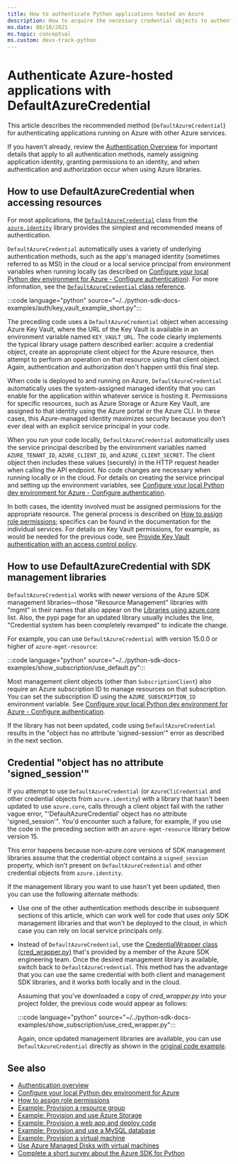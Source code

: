 ```yaml
---
title: How to authenticate Python applications hosted on Azure
description: How to acquire the necessary credential objects to authenticate a Python application running on Azure.
ms.date: 08/10/2021
ms.topic: conceptual
ms.custom: devx-track-python
---
```


# Authenticate Azure-hosted applications with DefaultAzureCredential

This article describes the recommended method (`DefaultAzureCredential`) for authenticating applications running on Azure with other Azure services.

If you haven't already, review the [Authentication Overview](azure-sdk-authenticate.md#how-to-assign-an-app-identity) for important details that apply to all authentication methods, namely assigning application identity, granting permissions to an identity, and when authentication and authorization occur when using Azure libraries.

## How to use DefaultAzureCredential when accessing resources

For most applications, the [`DefaultAzureCredential`](/python/api/azure-identity/azure.identity.defaultazurecredential) class from the [`azure.identity`](/python/api/azure-identity/azure.identity) library provides the simplest and recommended means of authentication.

`DefaultAzureCredential` automatically uses a variety of underlying authentication methods, such as the app's managed identity (sometimes referred to as MSI) in the cloud or a local service principal from environment variables when running locally (as described on [Configure your local Python dev environment for Azure - Configure authentication](configure-local-development-environment.md#configure-authentication)). For more information, see the [`DefaultAzureCredential` class reference](/python/api/azure-identity/azure.identity.defaultazurecredential).

:::code language="python" source="~/../python-sdk-docs-examples/auth/key_vault_example_short.py":::

The preceding code uses a `DefaultAzureCredential` object when accessing Azure Key Vault, where the URL of the Key Vault is available in an environment variable named `KEY_VAULT_URL`. The code clearly implements the typical library usage pattern described earlier: acquire a credential object, create an appropriate client object for the Azure resource, then attempt to perform an operation on that resource using that client object. Again, authentication and authorization don't happen until this final step.

When code is deployed to and running on Azure, `DefaultAzureCredential` automatically uses the system-assigned managed identity that you can enable for the application within whatever service is hosting it. Permissions for specific resources, such as Azure Storage or Azure Key Vault, are assigned to that identity using the Azure portal or the Azure CLI. In these cases, this Azure-managed identity maximizes security because you don't ever deal with an explicit service principal in your code.

When you run your code locally, `DefaultAzureCredential` automatically uses the service principal described by the environment variables named `AZURE_TENANT_ID`, `AZURE_CLIENT_ID`, and `AZURE_CLIENT_SECRET`. The client object then includes these values (securely) in the HTTP request header when calling the API endpoint. No code changes are necessary when running locally or in the cloud. For details on creating the service principal and setting up the environment variables, see [Configure your local Python dev environment for Azure - Configure authentication](configure-local-development-environment.md#configure-authentication).

In both cases, the identity involved must be assigned permissions for the appropriate resource. The general process is described on [How to assign role permissions](/azure/role-based-access-control/role-assignments-steps); specifics can be found in the documentation for the individual services. For details on Key Vault permissions, for example, as would be needed for the previous code, see [Provide Key Vault authentication with an access control policy](/azure/key-vault/general/assign-access-policy-portal).

## How to use DefaultAzureCredential with SDK management libraries

`DefaultAzureCredential` works with newer versions of the Azure SDK management libraries&mdash;those "Resource Management" libraries with "mgmt" in their names that also appear on the [Libraries using azure.core](azure-sdk-library-package-index.md#libraries-using-azurecore) list. Also, the pypi page for an updated library usually includes the line, "Credential system has been completely revamped" to indicate the change.

For example, you can use `DefaultAzureCredential` with version 15.0.0 or higher of `azure-mgmt-resource`:

:::code language="python" source="~/../python-sdk-docs-examples/show_subscription/use_default.py":::

Most management client objects (other than `SubscriptionClient`) also require an Azure subscription ID to manage resources on that subscription. You can set the subscription ID using the `AZURE_SUBSCRIPTION_ID` environment variable. See [Configure your local Python dev environment for Azure - Configure authentication](configure-local-development-environment.md#configure-authentication).

If the library has not been updated, code using `DefaultAzureCredential` results in the "object has no attribute 'signed-session'" error as described in the next section.

## Credential "object has no attribute 'signed_session'"

If you attempt to use `DefaultAzureCredential` (or `AzureCliCredential` and other credential objects from `azure.identity`) with a library that hasn't been updated to use `azure.core`, calls through a client object fail with the rather vague error, "'DefaultAzureCredential' object has no attribute 'signed_session'". You'd encounter such a failure, for example, if you use the code in the preceding section with an `azure-mgmt-resource` library below version 15.

This error happens because non-azure.core versions of SDK management libraries assume that the credential object contains a `signed_session` property, which isn't present on `DefaultAzureCredential` and other credential objects from `azure.identity`.

If the management library you want to use hasn't yet been updated, then you can use the following alternate methods:

- Use one of the other authentication methods describe in subsequent sections of this article, which can work well for code that uses *only* SDK management libraries and that won't be deployed to the cloud, in which case you can rely on local service principals only.

- Instead of `DefaultAzureCredential`, use the [CredentialWrapper class (cred_wrapper.py)](https://gist.github.com/lmazuel/cc683d82ea1d7b40208de7c9fc8de59d) that's provided by a member of the Azure SDK engineering team. Once the desired management library is available, switch back to `DefaultAzureCredential`. This method has the advantage that you can use the same credential with both client and management SDK libraries, and it works both locally and in the cloud.

    Assuming that you've downloaded a copy of *cred_wrapper.py* into your project folder, the previous code would appear as follows:

    :::code language="python" source="~/../python-sdk-docs-examples/show_subscription/use_cred_wrapper.py":::

    Again, once updated management libraries are available, you can use `DefaultAzureCredential` directly as shown in the [original code example](#how-to-use-defaultazurecredential-with-sdk-management-libraries).

## See also

- [Authentication overview](azure-sdk-authenticate.md)
- [Configure your local Python dev environment for Azure](configure-local-development-environment.md)
- [How to assign role permissions](/azure/role-based-access-control/role-assignments-steps)
- [Example: Provision a resource group](azure-sdk-example-resource-group.md)
- [Example: Provision and use Azure Storage](azure-sdk-example-storage.md)
- [Example: Provision a web app and deploy code](azure-sdk-example-web-app.md)
- [Example: Provision and use a MySQL database](azure-sdk-example-database.md)
- [Example: Provision a virtual machine](azure-sdk-example-virtual-machines.md)
- [Use Azure Managed Disks with virtual machines](azure-sdk-samples-managed-disks.md)
- [Complete a short survey about the Azure SDK for Python](https://microsoft.qualtrics.com/jfe/form/SV_bNFX0HECjzPWMiG?Q_CHL=docs)
